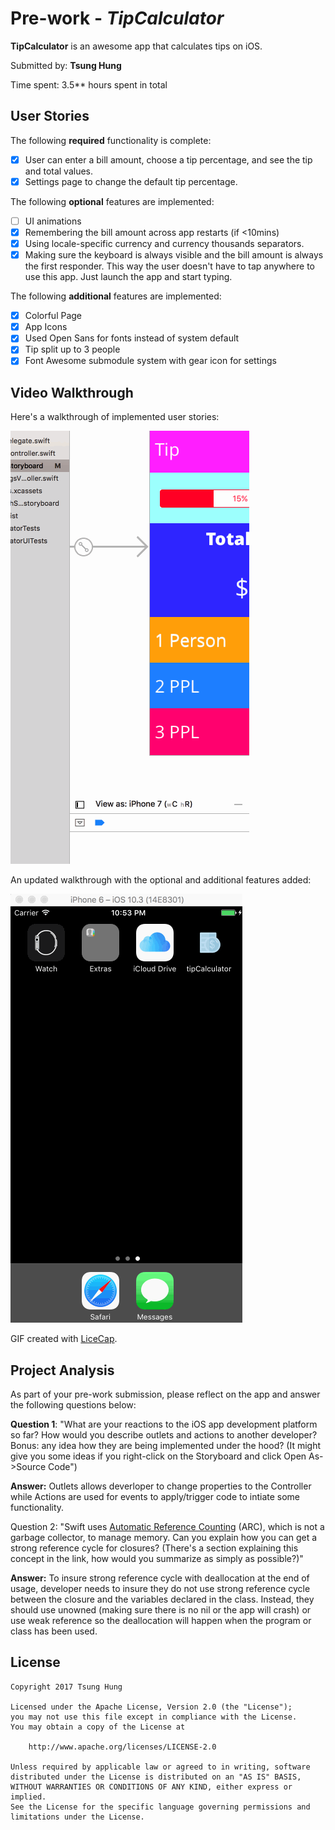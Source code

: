 # Pre-work - *TipCalculator*

**TipCalculator** is an awesome app that calculates tips on iOS.

Submitted by: **Tsung Hung**

Time spent: 3.5** hours spent in total

## User Stories

The following **required** functionality is complete:

* [X] User can enter a bill amount, choose a tip percentage, and see the tip and total values.
* [X] Settings page to change the default tip percentage.

The following **optional** features are implemented:
* [ ] UI animations
* [X] Remembering the bill amount across app restarts (if <10mins)
* [X] Using locale-specific currency and currency thousands separators.
* [X] Making sure the keyboard is always visible and the bill amount is always the first responder. This way the user doesn't have to tap anywhere to use this app. Just launch the app and start typing.

The following **additional** features are implemented:

- [X] Colorful Page
- [X] App Icons
- [X] Used Open Sans for fonts instead of system default
- [X] Tip split up to 3 people
- [X] Font Awesome submodule system with gear icon for settings

## Video Walkthrough 

Here's a walkthrough of implemented user stories:

![gif](https://github.com/masterfung/tipCalculator/blob/master/TsungHungTipCalculatorDemo.gif)

An updated walkthrough with the optional and additional features added:

![gif](https://github.com/masterfung/tipCalculator/blob/master/TipCalc2.gif)

GIF created with [LiceCap](http://www.cockos.com/licecap/).

## Project Analysis

As part of your pre-work submission, please reflect on the app and answer the following questions below:

**Question 1**: "What are your reactions to the iOS app development platform so far? How would you describe outlets and actions to another developer? Bonus: any idea how they are being implemented under the hood? (It might give you some ideas if you right-click on the Storyboard and click Open As->Source Code")

**Answer:** Outlets allows deverloper to change properties to the Controller while Actions are used for events to apply/trigger code to intiate some functionality.

Question 2: "Swift uses [Automatic Reference Counting](https://developer.apple.com/library/content/documentation/Swift/Conceptual/Swift_Programming_Language/AutomaticReferenceCounting.html#//apple_ref/doc/uid/TP40014097-CH20-ID49) (ARC), which is not a garbage collector, to manage memory. Can you explain how you can get a strong reference cycle for closures? (There's a section explaining this concept in the link, how would you summarize as simply as possible?)"

**Answer:**  To insure strong reference cycle with deallocation at the end of usage, developer needs to insure they do not use strong reference cycle between the closure and the variables declared in the class. Instead, they should use unowned (making sure there is no nil or the app will crash) or use weak reference so the deallocation will happen when the program or class has been used. 


## License

    Copyright 2017 Tsung Hung

    Licensed under the Apache License, Version 2.0 (the "License");
    you may not use this file except in compliance with the License.
    You may obtain a copy of the License at

        http://www.apache.org/licenses/LICENSE-2.0

    Unless required by applicable law or agreed to in writing, software
    distributed under the License is distributed on an "AS IS" BASIS,
    WITHOUT WARRANTIES OR CONDITIONS OF ANY KIND, either express or implied.
    See the License for the specific language governing permissions and
    limitations under the License.